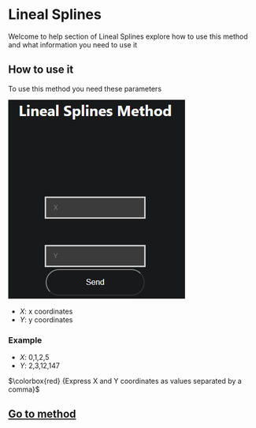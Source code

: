 # Lineal Splines

Welcome to help section of Lineal Splines explore how to use this method and what information you need to use it

## How to use it

To use this method you need these parameters

![Input](../../static/img/blog/spline.png)

- $X$: x coordinates
- $Y$: y coordinates

### Example 

-   $X$: 0,1,2,5
-   $Y$: 2,3,12,147

$\colorbox{red} {Express X and Y coordinates as values separated by a comma}$

## [Go to method](../../methods/interpolation/linealspline)